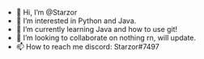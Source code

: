 - 👋 Hi, I’m @Starzor
- 👀 I’m interested in Python and Java.
- 🌱 I’m currently learning Java and how to use git!
- 💞️ I’m looking to collaborate on nothing rn, will update.
- 📫 How to reach me discord: Starzor#7497

<!---
Starzor/Starzor is a ✨ special ✨ repository because its `README.md` (this file) appears on your GitHub profile.
You can click the Preview link to take a look at your changes.
--->

